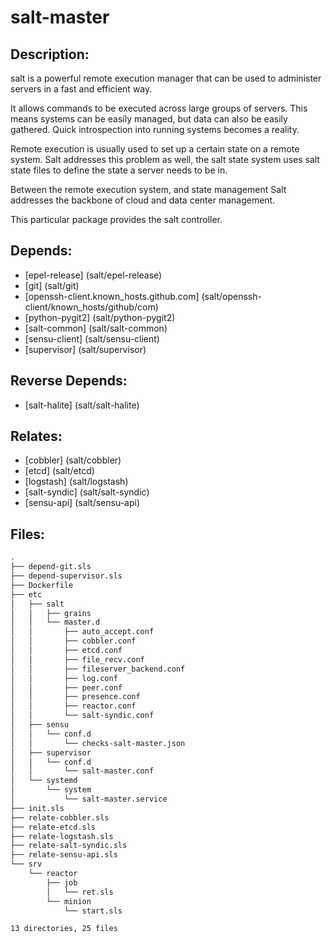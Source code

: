 # salt-master

## Description:

salt is a powerful remote execution manager that can be used to administer servers in a fast and efficient way.

It allows commands to be executed across large groups of servers. This means systems can be easily managed, but data can also be easily gathered.  Quick introspection into running systems becomes a reality.

Remote execution is usually used to set up a certain state on a remote system. Salt addresses this problem as well, the salt state system uses salt state files to define the state a server needs to be in.

Between the remote execution system, and state management Salt addresses the backbone of cloud and data center management.

This particular package provides the salt controller.

## Depends:

  -  [epel-release] (salt/epel-release)
  -  [git] (salt/git)
  -  [openssh-client.known\_hosts.github.com] (salt/openssh-client/known_hosts/github/com)
  -  [python-pygit2] (salt/python-pygit2)
  -  [salt-common] (salt/salt-common)
  -  [sensu-client] (salt/sensu-client)
  -  [supervisor] (salt/supervisor)

## Reverse Depends:

  -  [salt-halite] (salt/salt-halite)

## Relates:

  -  [cobbler] (salt/cobbler)
  -  [etcd] (salt/etcd)
  -  [logstash] (salt/logstash)
  -  [salt-syndic] (salt/salt-syndic)
  -  [sensu-api] (salt/sensu-api)

## Files:

```bash
.
├── depend-git.sls
├── depend-supervisor.sls
├── Dockerfile
├── etc
│   ├── salt
│   │   ├── grains
│   │   └── master.d
│   │       ├── auto_accept.conf
│   │       ├── cobbler.conf
│   │       ├── etcd.conf
│   │       ├── file_recv.conf
│   │       ├── fileserver_backend.conf
│   │       ├── log.conf
│   │       ├── peer.conf
│   │       ├── presence.conf
│   │       ├── reactor.conf
│   │       └── salt-syndic.conf
│   ├── sensu
│   │   └── conf.d
│   │       └── checks-salt-master.json
│   ├── supervisor
│   │   └── conf.d
│   │       └── salt-master.conf
│   └── systemd
│       └── system
│           └── salt-master.service
├── init.sls
├── relate-cobbler.sls
├── relate-etcd.sls
├── relate-logstash.sls
├── relate-salt-syndic.sls
├── relate-sensu-api.sls
└── srv
    └── reactor
        ├── job
        │   └── ret.sls
        └── minion
            └── start.sls

13 directories, 25 files
```
